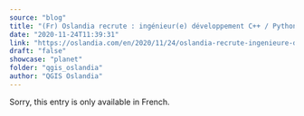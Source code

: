 ```yaml
---
source: "blog"
title: "(Fr) Oslandia recrute : ingénieur(e) développement C++ / Python &#8211; OSL2011B"
date: "2020-11-24T11:39:31"
link: "https://oslandia.com/en/2020/11/24/oslandia-recrute-ingenieure-developpement-c-python-osl2011b/"
draft: "false"
showcase: "planet"
folder: "qgis_oslandia"
author: "QGIS Oslandia"
---
```


Sorry, this entry is only available in French.
